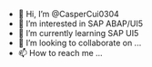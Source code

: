 - 👋 Hi, I’m @CasperCui0304
- 👀 I’m interested in SAP ABAP/UI5
- 🌱 I’m currently learning SAP UI5
- 💞️ I’m looking to collaborate on ...
- 📫 How to reach me ...

<!---
CasperCui0304/CasperCui0304 is a ✨ special ✨ repository because its `README.md` (this file) appears on your GitHub profile.
You can click the Preview link to take a look at your changes.
--->
